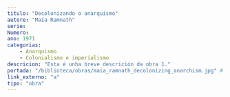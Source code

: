 ```yaml
---
titulo: "Decolonizando o anarquismo"
autore: "Maia Ramnath"
serie:
Numero:
ano: 1971
categorias:
    - Anarquismo
    - Colonialismo e imperialismo
descricion: "Esta é unha breve descrición da obra 1."
portada: "/biblioteca/obras/maia_ramnath_decolonizing_anarchism.jpg" # Opcional, imaxe da portada
link_externo: "a"
tipo: "obra"
---
```

